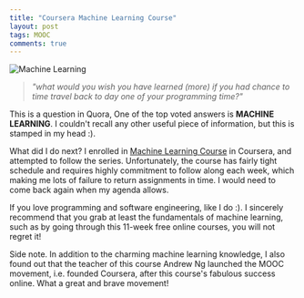 ```yaml
---
title: "Coursera Machine Learning Course"
layout: post
tags: MOOC
comments: true
---
```



![Machine Learning](//i.imgur.com/zFEuv6V.png "Machine Learning")

>*"what would you wish you have learned (more) if you had chance to time travel back to day one of your programming time?"*

This is a question in Quora, One of the top voted answers is **MACHINE LEARNING**. I couldn't recall any other useful piece of information, but this is stamped in my head :).

What did I do next? I enrolled in [Machine Learning Course](https://www.coursera.org/learn/machine-learning) in Coursera, and attempted to follow the series. Unfortunately, the course has fairly tight schedule and requires highly commitment to follow along each week, which making me lots of failure to return assignments in time. I would need to come back again when my agenda allows. 

If you love programming and software engineering, like I do :). I sincerely recommend that you grab at least the fundamentals of machine learning, such as by going through this 11-week free online courses, you will not regret it!

Side note. In addition to the charming machine learning knowledge, I also found out that the teacher of this course Andrew Ng launched the MOOC movement, i.e. founded Coursera, after this course's fabulous success online. What a great and brave movement!

